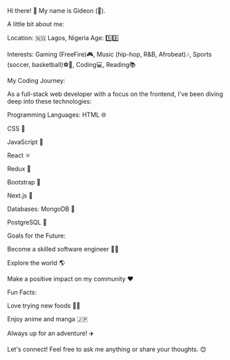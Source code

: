 Hi there! 👋 My name is Gideon (&#128002;).

A little bit about me:

Location: 🇳🇬 Lagos, Nigeria
Age: 1️⃣3️⃣

Interests: Gaming (FreeFire)🎮, Music (hip-hop, R&B, Afrobeat)🎶, Sports (soccer, basketball)⚽🏀, Coding💻, Reading📚

My Coding Journey:

As a full-stack web developer with a focus on the frontend, I've been diving deep into these technologies:

Programming Languages:
HTML 🌐

CSS 🎨

JavaScript 🧠

React ⚛️

Redux 🔄

Bootstrap 🥾

Next.js 🚀

Databases:
MongoDB 🐘

PostgreSQL 🐘

Goals for the Future:

Become a skilled software engineer 👨‍💻

Explore the world 🌎

Make a positive impact on my community ❤️

Fun Facts:

Love trying new foods 🍔🍕

Enjoy anime and manga 🇯🇵

Always up for an adventure! ✈️

Let's connect! Feel free to ask me anything or share your thoughts. 😊
<!---
dev-gideon/dev-gideon is a ✨ special ✨ repository because its `README.md` (this file) appears on your GitHub profile.
You can click the Preview link to take a look at your changes.
--->
